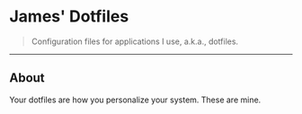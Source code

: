 # James' Dotfiles

> Configuration files for applications I use, a.k.a., dotfiles.

---

## About

Your dotfiles are how you personalize your system. These are mine.
